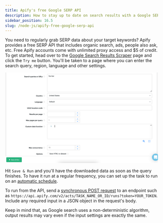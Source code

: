 ```yaml
---
title: Apify's free Google SERP API
description: How to stay up to date on search results with a Google SERP API
sidebar_position: 16.5
slug: /node-js/apify-free-google-serp-api
---
```


You need to regularly grab SERP data about your target keywords? Apify provides a free SERP API that includes organic search, ads, people also ask, etc. Free Apify accounts come with unlimited proxy access and $5 of credit. To get started, head over to the [Google Search Results Scraper](https://apify.com/apify/google-search-scraper) page and click the `Try me` button. You'll be taken to a page where you can enter the search query, region, language and other settings.

![Apify Google SERP API](./images/gserp-api.png)


Hit `Save & Run` and you'll have the downloaded data as soon as the query finishes. To have it run at a regular frequency, you can set up the task to run on an [automatic schedule](/platform/using-actors/schedules#setting-up-a-new-schedule).

To run from the API, send a [synchronous POST request](/api/v2/actor-task-run-sync-get-dataset-items-post) to an endpoint such as `https://api.apify.com/v2/acts/TASK_NAME_OR_ID/runs?token=YOUR_TOKEN`. Include any required input in a JSON object in the request's body.

Keep in mind that, as Google search uses a non-deterministic algorithm, output results may vary even if the input settings are exactly the same.
